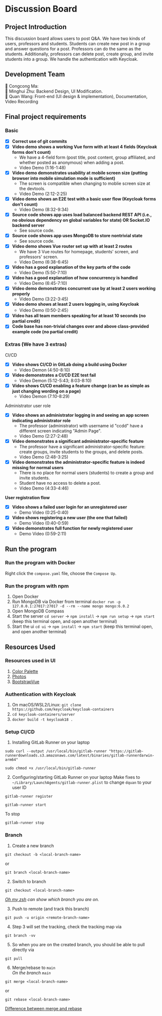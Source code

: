 # Discussion Board 

## Project Introduction
This discussion board allows users to post Q&A. We have two kinds of users, professors and students. Students can create new post in a group and answer questions for a post. Professors can do the same as the students. Additionally, professors can delete post, create group, and invite students into a group. We handle the authentication with Keycloak.

## Development Team
🐎 Congcong Ma:    
🐷 Minghui Zhu: Backend Design, UI Modification.   
🍄 Quan Wang: Front-end (UI design & implementation), Documentation, Video Recording


## Final project requirements
### Basic
- [x] **Correct use of git commits**
- [x] **Video demo shows a working Vue form with at least 4 fields (Keycloak forms don't count)** 
    - We have a 4-field form (post title, post content, group affiliated, and whether posted as anonymous) when adding a post. 
    - Video Demo (1:16-1:48)
- [x] **Video demo demonstrates usability at mobile screen size (putting browser into mobile simulation mode is sufficient)**
    - The screen is compatible when changing to moblie screen size at the devtools.
    - Video Demo (2:12-2:25)
- [x] **Video demo shows an E2E test with a basic user flow (Keycloak forms don't count)**
    - Video Demo (8:32-9:34)
- [x] **Source code shows app uses load balanced backend REST API (i.e., no obvious dependency on global variables for state) OR Socket.IO backend server**
    - See source code.
- [x] **Source code shows app uses MongoDB to store nontrivial state**
    - See source code.
- [x] **Video demo shows Vue router set up with at least 2 routes**
    - We have 3 Vue routes for homepage, students' screen, and professors' screen.
    - Video Demo (6:38-6:45)
- [x] **Video has a good explanation of the key parts of the code**
    - Video Demo (5:50-7:10)
- [x] **Video has a good explanation of how concurrency is handled**
    - Video Demo (6:45-7:10)
- [x] **Video demo demonstrates concurrent use by at least 2 users working properly**
    - Video Demo (3:22-3:45)
- [x] **Video demo shows at least 2 users logging in, using Keycloak**
    - Video Demo (0:50-2:45）
- [x] **Video has all team members speaking for at least 10 seconds (no partial credit)**
- [x] **Code base has non-trivial changes over and above class-provided example code (no partial credit)**
### Extras (We have 3 extras)
CI/CD
- [x] **Video shows CI/CD in GitLab doing a build using Docker**
    - Video Demon (4:50-8:10)
- [x] **Video demonstrates a CI/CD E2E test fail**
    - Video Demon (5:12-5:43; 8:03-8:10)
- [x] **Video shows CI/CD enabling a feature change (can be as simple as just changing wording on a page)**
    - Video Demon (7:10-8:29)

Administrator user role
- [x] **Video shows an administrator logging in and seeing an app screen indicating administrator role** 
    - The professor (administrator) with username id "ccdd" have a different screen indicating "Admin Page".
    - Video Demo (2:27-2:48)
- [x] **Video demonstrates a significant administrator-specific feature**
    - The professor have a significant administrator-specific feature: create groups, invite students to the groups, and delete posts.
    - Video Demo (2:48-3:25)
- [x] **Video demonstrates the administrator-specific feature is indeed missing for normal users**
    - There is no place for normal users (students) to create a group and invite students.
    - Student have no access to delete a post.
    - Video Demo (4:33-4:46)

**User registration flow**
- [x] **Video shows a failed user login for an unregistered user** 
    - Demo Video (0:25-0:40)
- [x] **Video shows registering a new user (the one that failed)** 
    - Demo Video (0:40-0:59)
- [x] **Video demonstrates full function for newly registered user** 
    - Demo Video (0:59-2:11)

## Run the program
### Run the program with Docker
Right click the `compose.yaml` file, choose the `Compose Up`.
### Run the program with npm
1. Open Docker
2. Run MongoDB via Docker from terminal `docker run -p 127.0.0.1:27017:27017 -d --rm --name mongo mongo:6.0.2`
3. Open MongoDB Compass
4. Start the server `cd server` -> `npm install` -> `npm run setup` -> `npm start` (keep this terminal open, and open another terminal)
5. Start the ui `cd ui` -> `npm install` -> `npm start` (keep this terminal open, and open another terminal)

## Resources Used
### Resources used in UI
1. [Color Palette](https://coolors.co/palette/03045e-023e8a-0077b6-0096c7-00b4d8-48cae4-90e0ef-ade8f4-caf0f8)
2. [Photos](https://picsum.photos/)
3. [BootstrapVue](https://bootstrap-vue.org/)
### Authentication with Keycloak
1. On macOS/WSL2/Linux: `git clone https://github.com/keycloak/keycloak-containers`
2. `cd keycloak-containers/server`
3. `docker build -t keycloak18 .`
### Setup CI/CD
1. Installing GitLab Runner on your laptop
```
sudo curl --output /usr/local/bin/gitlab-runner "https://gitlab-runnerdownloads.s3.amazonaws.com/latest/binaries/gitlab-runnerdarwin-arm64"
```
```
sudo chmod +x /usr/local/bin/gitlab-runner
```
2. Configuring/starting GitLab Runner on your laptop
Make fixes to `~/Library/LaunchAgents/gitlab-runner.plist` to change `dquan` to your user ID
```
gitlab-runner register
```
```
gitlab-runner start
```
To stop
```
gitlab-runner stop
```
### Branch
1. Create a new branch
```
git checkout -b <local-branch-name>
```
or 
```
git branch <local-branch-name>
```

2. Switch to branch 
```
git checkout <local-branch-name>
```

*[Oh my zsh](https://ohmyz.sh/) can show which branch you are on.*

3. Push to remote (and track this branch)
```
git push -u origin <remote-branch-name>
```

4. Step 3 will set the tracking, check the tracking map via 
```
git branch -vv
``` 

5. So when you are on the created branch, you should be able to pull directly via 
```
git pull
```

6. Merge/rebase to `main`  
*On the branch `main`*
```
git merge <local-branch-name>
```
or 
```
git rebase <local-branch-name>
```

[Difference between merge and rebase](https://www.atlassian.com/git/tutorials/merging-vs-rebasing)
